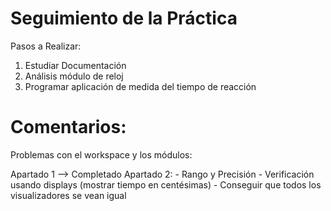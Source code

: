 # Seguimiento de la Práctica

Pasos a Realizar:
1. Estudiar Documentación 
2. Análisis módulo de reloj
3. Programar aplicación de medida del tiempo de reacción



# Comentarios:

Problemas con el workspace y los módulos:

Apartado 1 --> Completado
Apartado 2:
    - Rango y Precisión
    - Verificación usando displays (mostrar tiempo en centésimas)
    - Conseguir que todos los visualizadores se vean igual